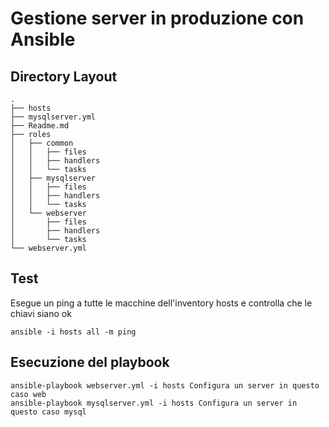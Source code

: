 # Gestione server in produzione con Ansible
## Directory Layout

```
.
├── hosts
├── mysqlserver.yml
├── Readme.md
├── roles
│   ├── common
│   │   ├── files
│   │   ├── handlers
│   │   └── tasks
│   ├── mysqlserver
│   │   ├── files
│   │   ├── handlers
│   │   └── tasks
│   └── webserver
│       ├── files
│       ├── handlers
│       └── tasks
└── webserver.yml

```

## Test
Esegue un ping a tutte le macchine dell'inventory hosts e controlla che le chiavi siano ok

`ansible -i hosts all -m ping`

## Esecuzione del playbook
```
ansible-playbook webserver.yml -i hosts Configura un server in questo caso web 
ansible-playbook mysqlserver.yml -i hosts Configura un server in questo caso mysql
```